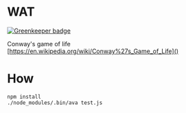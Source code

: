 # WAT

[![Greenkeeper badge](https://badges.greenkeeper.io/syzer/gol-gcrd-2016.svg)](https://greenkeeper.io/)

Conway's game of life
[https://en.wikipedia.org/wiki/Conway%27s_Game_of_Life]()


# How

```
npm install
./node_modules/.bin/ava test.js
```

